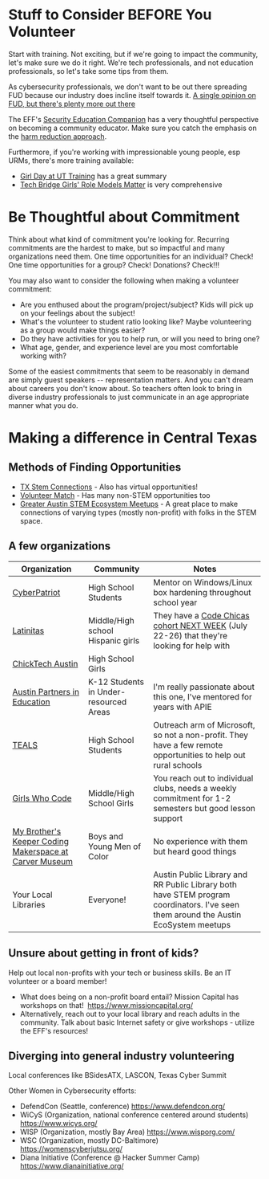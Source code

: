 # Stuff to Consider BEFORE You Volunteer

Start with training. Not exciting, but if we're going to impact the community, let's make sure we do it right. We're tech professionals, and not education professionals, so let's take some tips from them.

As cybersecurity professionals, we don't want to be out there spreading FUD because our industry does incline itself towards it. [A single opinion on FUD, but there's plenty more out there](https://www.csoonline.com/article/3302849/why-security-pros-are-addicted-to-fud-and-what-you-can-do-about-it.html)

The EFF's [Security Education Companion](https://sec.eff.org/) has a very thoughtful perspective on becoming a community educator. Make sure you catch the emphasis on the [harm reduction approach](https://sec.eff.org/articles/harm-reduction).

Furthermore, if you're working with impressionable young people, esp URMs, there's more training available:
- [Girl Day at UT Training](https://girlday.utexas.edu/messaging-and-role-models) has a great summary
- [Tech Bridge Girls' Role Models Matter](https://www.techbridgegirls.org/rolemodelsmatter/toolkit/) is very comprehensive

# Be Thoughtful about Commitment

Think about what kind of commitment you're looking for. Recurring commitments are the hardest to make, but so impactful and many organizations need them. One time opportunities for an individual? Check! One time opportunities for a group? Check! Donations? Check!!! 

You may also want to consider the following when making a volunteer commitment:
- Are you enthused about the program/project/subject? Kids will pick up on your feelings about the subject!
- What's the volunteer to student ratio looking like? Maybe volunteering as a group would make things easier?
- Do they have activities for you to help run, or will you need to bring one?
- What age, gender, and experience level are you most comfortable working with?

Some of the easiest commitments that seem to be reasonably in demand are simply guest speakers -- representation matters. And you can't dream about careers you don't know about. So teachers often look to bring in diverse industry professionals to just communicate in an age appropriate manner what you do. 

# Making a difference in Central Texas

## Methods of Finding Opportunities
- [TX Stem Connections](https://txstemconnections.nepris.com) - Also has virtual opportunities!
- [Volunteer Match](https://www.volunteermatch.org/) - Has many non-STEM opportunities too
- [Greater Austin STEM Ecosystem Meetups](https://greateraustinstemecosystem.org/events/) - A great place to make connections of varying types (mostly non-profit) with folks in the STEM space.

## A few organizations

| Organization | Community | Notes |
| ------------ | --------- | ----- |
| [CyberPatriot](https://www.uscyberpatriot.org/Pages/About/What-is-CyberPatriot.aspx) | High School Students | Mentor on Windows/Linux box hardening throughout school year |
| [Latinitas](https://www.facebook.com/LatinitasAustin/) | Middle/High school Hispanic girls | They have a [Code Chicas cohort NEXT WEEK](https://www.facebook.com/LatinitasAustin/photos/pb.501377423206786.-2207520000.1563460714./2592946227383218/?type=3&theater) (July 22-26) that they're looking for help with |
| [ChickTech Austin](https://austin.chicktech.org/) | High School Girls |  |
| [Austin Partners in Education](https://www.austinpartners.org/) | K-12 Students in Under-resourced Areas| I'm really passionate about this one, I've mentored for years with APIE |
| [TEALS](https://www.tealsk12.org/volunteers/) | High School Students | Outreach arm of Microsoft, so not a non-profit. They have a few remote opportunities to help out rural schools |
| [Girls Who Code](https://girlswhocode.com/locations/) | Middle/High School Girls | You reach out to individual clubs, needs a weekly commitment for 1-2 semesters but good lesson support |
| [My Brother's Keeper Coding Makerspace at Carver Museum](https://www.volunteermatch.org/search/opp1739052.jsp) | Boys and Young Men of Color | No experience with them but heard good things |
| Your Local Libraries | Everyone! | Austin Public Library and RR Public Library both have STEM program coordinators. I've seen them around the Austin EcoSystem meetups |

## Unsure about getting in front of kids? 

Help out local non-profits with your tech or business skills. Be an IT volunteer or a board member!
- What does being on a non-profit board entail? Mission Capital has workshops on that! 
https://www.missioncapital.org/
- Alternatively, reach out to your local library and reach adults in the community. Talk about basic Internet safety or give workshops - utilize the EFF's resources! 

## Diverging into general industry volunteering

Local conferences like BSidesATX, LASCON, Texas Cyber Summit

Other Women in Cybersecurity efforts:
- DefendCon (Seattle, conference) https://www.defendcon.org/
- WiCyS (Organization, national conference centered around students) https://www.wicys.org/
- WISP (Organization, mostly Bay Area) https://www.wisporg.com/
- WSC (Organization, mostly DC-Baltimore) https://womenscyberjutsu.org/
- Diana Initiative (Conference @ Hacker Summer Camp) https://www.dianainitiative.org/
